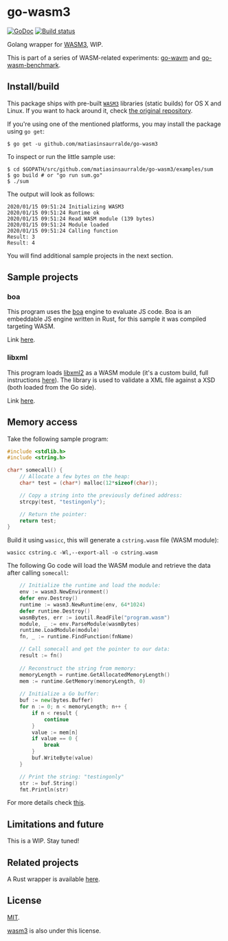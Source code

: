 go-wasm3
==

[![GoDoc](https://godoc.org/github.com/matiasinsaurralde/go-wasm3?status.svg)](https://godoc.org/github.com/matiasinsaurralde/go-wasm3)
[![Build status](https://circleci.com/gh/matiasinsaurralde/go-wasm3/tree/master.svg?style=shield)](https://circleci.com/gh/matiasinsaurralde/go-wasm3/tree/master)

Golang wrapper for [WASM3](https://github.com/wasm3/wasm3), WIP.

This is part of a series of WASM-related experiments: [go-wavm](https://github.com/matiasinsaurralde/go-wavm) and [go-wasm-benchmark](https://github.com/matiasinsaurralde/go-wasm-benchmark).

## Install/build

This package ships with pre-built [`WASM3`](https://github.com/wasm3/wasm3) libraries (static builds) for OS X and Linux. If you want to hack around it, check [the original repository](https://github.com/wasm3/wasm3).

If you're using one of the mentioned platforms, you may install the package using `go get`:

```
$ go get -u github.com/matiasinsaurralde/go-wasm3
```

To inspect or run the little sample use:

```
$ cd $GOPATH/src/github.com/matiasinsaurralde/go-wasm3/examples/sum
$ go build # or "go run sum.go"
$ ./sum
```

The output will look as follows:

```
2020/01/15 09:51:24 Initializing WASM3
2020/01/15 09:51:24 Runtime ok
2020/01/15 09:51:24 Read WASM module (139 bytes)
2020/01/15 09:51:24 Module loaded
2020/01/15 09:51:24 Calling function
Result: 3
Result: 4
```

You will find additional sample projects in the next section.

## Sample projects

### boa

This program uses the [boa](https://github.com/jasonwilliams/boa) engine to evaluate JS code. Boa is an embeddable JS engine written in Rust, for this sample it was compiled targeting WASM.

Link [here](https://github.com/matiasinsaurralde/go-wasm3/tree/master/examples/boa).

### libxml

This program loads [libxml2](https://github.com/GNOME/libxml2) as a WASM module (it's a custom build, full instructions [here](https://github.com/matiasinsaurralde/wasm-libxml2)). The library is used to validate a XML file against a XSD (both loaded from the Go side).

Link [here](https://github.com/matiasinsaurralde/go-wasm3/tree/master/examples/libxml).


## Memory access

Take the following sample program:

```c
#include <stdlib.h>
#include <string.h>

char* somecall() {
    // Allocate a few bytes on the heap:
    char* test = (char*) malloc(12*sizeof(char));

    // Copy a string into the previously defined address:
    strcpy(test, "testingonly");

    // Return the pointer:
    return test;
}
```

Build it using `wasicc`, this will generate a `cstring.wasm` file (WASM module):

```
wasicc cstring.c -Wl,--export-all -o cstring.wasm
```

The following Go code will load the WASM module and retrieve the data after calling `somecall`:

```go
    // Initialize the runtime and load the module:
    env := wasm3.NewEnvironment()
	defer env.Destroy()
	runtime := wasm3.NewRuntime(env, 64*1024)
	defer runtime.Destroy()
    wasmBytes, err := ioutil.ReadFile("program.wasm")
	module, _ := env.ParseModule(wasmBytes)
	runtime.LoadModule(module)
    fn, _ := runtime.FindFunction(fnName)

    // Call somecall and get the pointer to our data:
    result := fn()
    
    // Reconstruct the string from memory:
    memoryLength = runtime.GetAllocatedMemoryLength()
    mem := runtime.GetMemory(memoryLength, 0)
    
    // Initialize a Go buffer:
	buf := new(bytes.Buffer)
	for n := 0; n < memoryLength; n++ {
		if n < result {
			continue
		}
		value := mem[n]
		if value == 0 {
			break
        }
		buf.WriteByte(value)
    }

    // Print the string: "testingonly"
    str := buf.String()
    fmt.Println(str)
```

For more details check [this](https://github.com/matiasinsaurralde/go-wasm3/tree/master/examples/cstring).

## Limitations and future

This is a WIP. Stay tuned!

## Related projects

A Rust wrapper is available [here](https://github.com/Veykril/wasm3-rs).

## License

[MIT](https://github.com/matiasinsaurralde/go-wasm3/blob/master/LICENSE).

[wasm3](https://github.com/wasm3/wasm3/blob/master/LICENSE) is also under this license.
